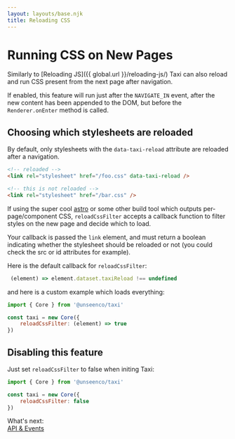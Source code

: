 ```yaml
---
layout: layouts/base.njk
title: Reloading CSS
---
```


# Running CSS on New Pages
Similarly to [Reloading JS]({{ global.url }}/reloading-js/) Taxi can also reload and run CSS present from the next page after navigation.

If enabled, this feature will run just after the `NAVIGATE_IN` event, after the new content has been appended to the DOM, but before the `Renderer.onEnter` method is called.

## Choosing which stylesheets are reloaded
By default, only stylesheets with the `data-taxi-reload` attribute are reloaded after a navigation.

```html
<!-- reloaded -->
<link rel="stylesheet" href="/foo.css" data-taxi-reload />

<!-- this is not reloaded -->
<link rel="stylesheet" href="/bar.css" />
```

If using the super cool [astro](https://astro.build/) or some other build tool which outputs per-page/component CSS, `reloadCssFilter` accepts a callback function to filter styles on the new page and decide which to load.

Your callback is passed the `link` element, and must return a boolean indicating whether the stylesheet should be reloaded or not (you could check the src or id attributes for example).

Here is the default callback for `reloadCssFilter`:

```js
 (element) => element.dataset.taxiReload !== undefined
```

and here is a custom example which loads everything:
```js
import { Core } from '@unseenco/taxi'

const taxi = new Core({
	reloadCssFilter: (element) => true
})
```


## Disabling this feature
Just set `reloadCssFilter` to false when initing Taxi:

```js
import { Core } from '@unseenco/taxi'

const taxi = new Core({
	reloadCssFilter: false
})
```

<div class="border rounded-sm p-4 mt-16">
    <div class="text-sm mb-2 font-bold">What's next:</div>
    <div>
        <a href="{{ global.url }}/api-events/">API & Events</a>
    </div>
</div>